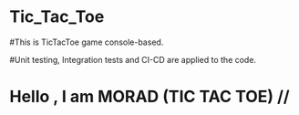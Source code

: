 # Tic_Tac_Toe

#This is TicTacToe game console-based.

#Unit testing, Integration tests and CI-CD are applied to the code.

# Hello , I am MORAD (TIC TAC TOE) //

